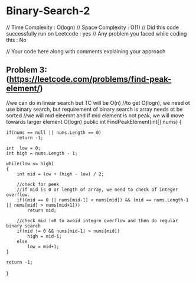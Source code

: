 # Binary-Search-2
// Time Complexity : O(logn)
// Space Complexity : O(1)
// Did this code successfully run on Leetcode : yes
// Any problem you faced while coding this : No


// Your code here along with comments explaining your approach


## Problem 3: (https://leetcode.com/problems/find-peak-element/)
<!-- A peak element is an element that is greater than its neighbors.

Given an input array nums, where nums[i] ≠ nums[i+1], find a peak element and return its index.

The array may contain multiple peaks, in that case return the index to any one of the peaks is fine.

You may imagine that nums[-1] = nums[n] = -∞.

Example 1:

Input: nums = [1,2,3,1]
Output: 2
Explanation: 3 is a peak element and your function should return the index number 2.
Example 2:

Input: nums = [1,2,1,3,5,6,4]
Output: 1 or 5 
Explanation: Your function can return either index number 1 where the peak element is 2, 

             or index number 5 where the peak element is 6.
Note:

Your solution should be in logarithmic complexity. -->

//we can do in linear search but TC will be O(n)
//to get O(logn), we need ot use binary search, but requirement of binary search is array needs ot be sorted
//we will mid eleemnt and if mid element is not peak, we will move towards larger element O(logn)
public int FindPeakElement(int[] nums) {
    
    if(nums == null || nums.Length == 0)
        return -1;
    
    int  low = 0;
    int high = nums.Length - 1;
    
    while(low <= high)
    {
        int mid = low + (high - low) / 2;
        
        //check for peek
        //if mid is 0 or length of array, we need to check of integer overflow.
        if((mid == 0 || nums[mid-1] < nums[mid]) && (mid == nums.Length-1 || nums[mid] > nums[mid+1]))
            return mid;
        
        //check mid !=0 to avoid integre overflow and then do regular binary search
        if(mid != 0 && nums[mid-1] > nums[mid])
            high = mid-1;
        else
            low = mid+1;
    }
    
    return -1;
}


